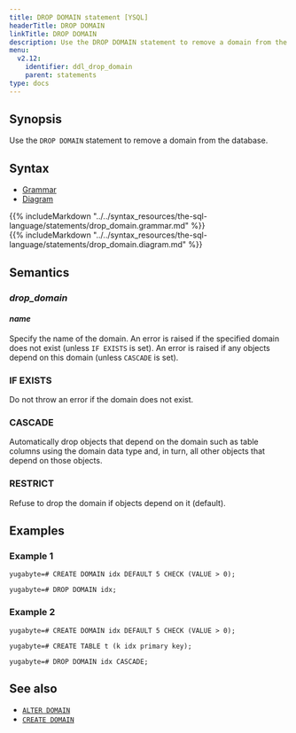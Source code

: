 ```yaml
---
title: DROP DOMAIN statement [YSQL]
headerTitle: DROP DOMAIN
linkTitle: DROP DOMAIN
description: Use the DROP DOMAIN statement to remove a domain from the database.
menu:
  v2.12:
    identifier: ddl_drop_domain
    parent: statements
type: docs
---
```


## Synopsis

Use the `DROP DOMAIN` statement to remove a domain from the database.

## Syntax

<ul class="nav nav-tabs nav-tabs-yb">
  <li >
    <a href="#grammar" class="nav-link active" id="grammar-tab" data-toggle="tab" role="tab" aria-controls="grammar" aria-selected="true">
      <i class="fas fa-file-alt" aria-hidden="true"></i>
      Grammar
    </a>
  </li>
  <li>
    <a href="#diagram" class="nav-link" id="diagram-tab" data-toggle="tab" role="tab" aria-controls="diagram" aria-selected="false">
      <i class="fas fa-project-diagram" aria-hidden="true"></i>
      Diagram
    </a>
  </li>
</ul>

<div class="tab-content">
  <div id="grammar" class="tab-pane fade show active" role="tabpanel" aria-labelledby="grammar-tab">
  {{% includeMarkdown "../../syntax_resources/the-sql-language/statements/drop_domain.grammar.md" %}}
  </div>
  <div id="diagram" class="tab-pane fade" role="tabpanel" aria-labelledby="diagram-tab">
  {{% includeMarkdown "../../syntax_resources/the-sql-language/statements/drop_domain.diagram.md" %}}
  </div>
</div>

## Semantics

### *drop_domain*

#### *name*

Specify the name of the domain. An error is raised if the specified domain does not exist (unless `IF EXISTS` is set). An error is raised if any objects depend on this domain (unless `CASCADE` is set).

### IF EXISTS

Do not throw an error if the domain does not exist.

### CASCADE

Automatically drop objects that depend on the domain such as table columns using the domain data type and, in turn, all other objects that depend on those objects.

### RESTRICT

Refuse to drop the domain if objects depend on it (default).

## Examples

### Example 1

```plpgsql
yugabyte=# CREATE DOMAIN idx DEFAULT 5 CHECK (VALUE > 0);
```

```plpgsql
yugabyte=# DROP DOMAIN idx;
```

### Example 2

```plpgsql
yugabyte=# CREATE DOMAIN idx DEFAULT 5 CHECK (VALUE > 0);
```

```plpgsql
yugabyte=# CREATE TABLE t (k idx primary key);
```

```plpgsql
yugabyte=# DROP DOMAIN idx CASCADE;
```

## See also

- [`ALTER DOMAIN`](../ddl_alter_domain)
- [`CREATE DOMAIN`](../ddl_create_domain)
